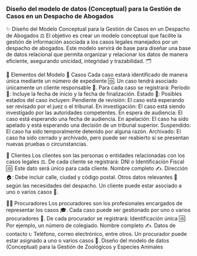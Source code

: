 
### Diseño del modelo de datos (Conceptual) para  la Gestión de Casos en un Despacho de Abogados

✨ Diseño del Modelo Conceptual para la Gestión de Casos en un Despacho de Abogados ⚖️
El objetivo es crear un modelo conceptual que facilite la gestión de información asociada a los casos legales manejados por un despacho de abogados. Este modelo servirá de base para diseñar una base de datos relacional que permita organizar y relacionar los datos de manera eficiente, asegurando unicidad, integridad y trazabilidad. 🗂️

🌟 Elementos del Modelo
📁 Casos
Cada caso estará identificado de manera única mediante un número de expediente 🆔.
Un caso tendrá asociado únicamente un cliente responsable 👤.
Para cada caso se registrará:
Período 📅: Incluye la fecha de inicio y la fecha de finalización.
Estado 📌: Posibles estados del caso incluyen:
Pendiente de revisión: El caso está esperando ser revisado por el juez o el tribunal.
En investigación: El caso está siendo investigado por las autoridades competentes.
En espera de audiencia: El caso está esperando una fecha de audiencia.
En apelación: El caso ha sido apelado y está esperando una decisión de un tribunal superior.
Suspendido: El caso ha sido temporalmente detenido por alguna razón.
Archivado: El caso ha sido cerrado y archivado, pero puede ser reabierto si se presentan nuevas pruebas o circunstancias.

👥 Clientes
Los clientes son las personas o entidades relacionadas con los casos legales ⚖️.
De cada cliente se registrará:
DNI o Identificación Fiscal 🆔: Este dato será único para cada cliente.
Nombre completo ✍️.
Dirección 🏠: Debe incluir calle, ciudad y código postal.
Otros datos relevantes 📝 según las necesidades del despacho.
Un cliente puede estar asociado a uno o varios casos 🔄.

👨‍💼 Procuradores
Los procuradores son los profesionales encargados de representar los casos 🎓.
Cada caso puede ser gestionado por uno o varios procuradores 🔄.
De cada procurador se registrará:
Identificación única 🆔: Por ejemplo, un número de colegiado.
Nombre completo ✍️.
Datos de contacto 📞: Teléfono, correo electrónico, entre otros.
Un procurador puede estar asignado a uno o varios casos 🔄.
Diseño del modelo de datos (Conceptual) para la Gestión de Zoológicos y Especies Animales


